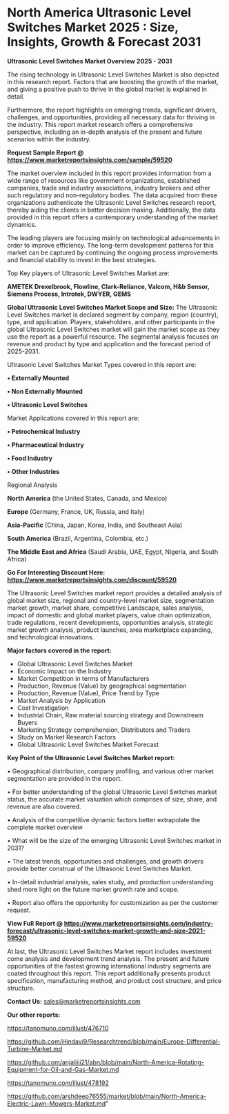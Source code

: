 # North America Ultrasonic Level Switches Market 2025 : Size, Insights, Growth & Forecast 2031

<Strong> Ultrasonic Level Switches Market Overview 2025 - 2031</strong>

The rising technology in Ultrasonic Level Switches Market is also depicted in this research report. Factors that are boosting the growth of the market, and giving a positive push to thrive in the global market is explained in detail.

Furthermore, the report highlights on emerging trends, significant drivers, challenges, and opportunities, providing all necessary data for thriving in the industry. This report market research offers a comprehensive perspective, including an in-depth analysis of the present and future scenarios within the industry.

<strong>Request Sample Report @ <a href=https://www.marketreportsinsights.com/sample/59520>https://www.marketreportsinsights.com/sample/59520</a></strong>

The market overview included in this report provides information from a wide range of resources like government organizations, established companies, trade and industry associations, industry brokers and other such regulatory and non-regulatory bodies. The data acquired from these organizations authenticate the Ultrasonic Level Switches research report, thereby aiding the clients in better decision making. Additionally, the data provided in this report offers a contemporary understanding of the market dynamics.

The leading players are focusing mainly on technological advancements in order to improve efficiency. The long-term development patterns for this market can be captured by continuing the ongoing process improvements and financial stability to invest in the best strategies.

Top Key players of Ultrasonic Level Switches Market are:

<strong>AMETEK Drexelbrook, Flowline, Clark-Reliance, Valcom, H&b Sensor, Siemens Process, Introtek, DWYER, GEMS</strong>

<strong><b>Global Ultrasonic Level Switches Market Scope and Size:</b></strong>
The Ultrasonic Level Switches market is declared segment by company, region (country), type, and application. Players, stakeholders, and other participants in the global Ultrasonic Level Switches market will gain the market scope as they use the report as a powerful resource. The segmental analysis focuses on revenue and product by type and application and the forecast period of 2025-2031.

Ultrasonic Level Switches Market Types covered in this report are:

<strong>• Externally Mounted

• Non Externally Mounted

• Ultrasonic Level Switches</strong>

Market Applications covered in this report are:

<strong>• Petrochemical Industry

• Pharmaceutical Industry

• Food Industry

• Other Industries</strong> 

Regional Analysis

<strong>North America</strong> (the United States, Canada, and Mexico)

<strong>Europe</strong> (Germany, France, UK, Russia, and Italy)

<strong>Asia-Pacific</strong> (China, Japan, Korea, India, and Southeast Asia)

<strong>South America</strong> (Brazil, Argentina, Colombia, etc.)

<strong>The Middle East and Africa</strong> (Saudi Arabia, UAE, Egypt, Nigeria, and South Africa)

<strong>Go For Interesting Discount Here: <a href=https://www.marketreportsinsights.com/discount/59520>https://www.marketreportsinsights.com/discount/59520</a></strong>

The Ultrasonic Level Switches market report provides a detailed analysis of global market size, regional and country-level market size, segmentation market growth, market share, competitive Landscape, sales analysis, impact of domestic and global market players, value chain optimization, trade regulations, recent developments, opportunities analysis, strategic market growth analysis, product launches, area marketplace expanding, and technological innovations.

<strong><b>Major factors covered in the report:</b></strong>
<ul>
  <li>Global Ultrasonic Level Switches Market </li>
  <li>Economic Impact on the Industry</li>
  <li>Market Competition in terms of Manufacturers</li>
  <li>Production, Revenue (Value) by geographical segmentation</li>
  <li>Production, Revenue (Value), Price Trend by Type</li>
  <li>Market Analysis by Application</li>
  <li>Cost Investigation</li>
  <li>Industrial Chain, Raw material sourcing strategy and Downstream Buyers</li>
  <li>Marketing Strategy comprehension, Distributors and Traders</li>
  <li>Study on Market Research Factors</li>
  <li>Global Ultrasonic Level Switches Market Forecast</li>
</ul>

<strong><b>Key Point of the Ultrasonic Level Switches Market report:</b></strong>

• Geographical distribution, company profiling, and various other market segmentation are provided in the report.

• For better understanding of the global Ultrasonic Level Switches market status, the accurate market valuation which comprises of size, share, and revenue are also covered.

• Analysis of the competitive dynamic factors better extrapolate the complete market overview

• What will be the size of the emerging Ultrasonic Level Switches market in 2031?

• The latest trends, opportunities and challenges, and growth drivers provide better construal of the Ultrasonic Level Switches Market.

• In-detail industrial analysis, sales study, and production understanding shed more light on the future market growth rate and scope.

• Report also offers the opportunity for customization as per the customer request.

<strong><b>View Full Report @ <a href=https://www.marketreportsinsights.com/industry-forecast/ultrasonic-level-switches-market-growth-and-size-2021-59520>https://www.marketreportsinsights.com/industry-forecast/ultrasonic-level-switches-market-growth-and-size-2021-59520</a></b></strong>


At last, the Ultrasonic Level Switches Market report includes investment come analysis and development trend analysis. The present and future opportunities of the fastest growing international industry segments are coated throughout this report. This report additionally presents product specification, manufacturing method, and product cost structure, and price structure.

<strong>Contact Us:</strong>
sales@marketreportsinsights.com

<strong>Our other reports:</strong>

<a href=https://tanomuno.com/illust/476710>https://tanomuno.com/illust/476710</a>

<a href=https://github.com/Hindavi9/Researchtrend/blob/main/Europe-Differential-Turbine-Market.md>https://github.com/Hindavi9/Researchtrend/blob/main/Europe-Differential-Turbine-Market.md</a>

<a href=https://github.com/anjaliiii21/abn/blob/main/North-America-Rotating-Equipment-for-Oil-and-Gas-Market.md>https://github.com/anjaliiii21/abn/blob/main/North-America-Rotating-Equipment-for-Oil-and-Gas-Market.md</a>

<a href=https://tanomuno.com/illust/478192>https://tanomuno.com/illust/478192</a>

<a href=https://github.com/arshdeep76555/market/blob/main/North-America-Electric-Lawn-Mowers-Market.md>https://github.com/arshdeep76555/market/blob/main/North-America-Electric-Lawn-Mowers-Market.md</a>"
